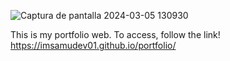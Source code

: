 ![Captura de pantalla 2024-03-05 130930](https://github.com/imsamudev01/portfolio/assets/160678978/0013e42b-5dbd-4b34-80dd-a7569c55e9b8)

This is my portfolio web.
To access, follow the link! 
https://imsamudev01.github.io/portfolio/
